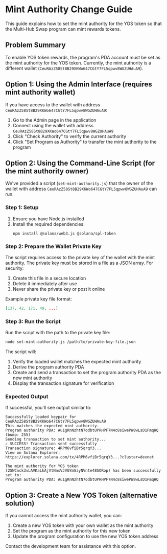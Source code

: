 # Mint Authority Change Guide

This guide explains how to set the mint authority for the YOS token so that the Multi-Hub Swap program can mint rewards tokens.

## Problem Summary

To enable YOS token rewards, the program's PDA account must be set as the mint authority for the YOS token. Currently, the mint authority is a different wallet (`CeuRAzZ58St8B29XKWo647CGtY7FL5qpwv8WGZUHAuA9`).

## Option 1: Using the Admin Interface (requires mint authority wallet)

If you have access to the wallet with address `CeuRAzZ58St8B29XKWo647CGtY7FL5qpwv8WGZUHAuA9`:

1. Go to the Admin page in the application
2. Connect using the wallet with address `CeuRAzZ58St8B29XKWo647CGtY7FL5qpwv8WGZUHAuA9`
3. Click "Check Authority" to verify the current authority
4. Click "Set Program as Authority" to transfer the mint authority to the program

## Option 2: Using the Command-Line Script (for the mint authority owner)

We've provided a script (`set-mint-authority.js`) that the owner of the wallet with address `CeuRAzZ58St8B29XKWo647CGtY7FL5qpwv8WGZUHAuA9` can run.

### Step 1: Setup

1. Ensure you have Node.js installed
2. Install the required dependencies:
   ```
   npm install @solana/web3.js @solana/spl-token
   ```

### Step 2: Prepare the Wallet Private Key

The script requires access to the private key of the wallet with the mint authority. The private key must be stored in a file as a JSON array. For security:

1. Create this file in a secure location
2. Delete it immediately after use
3. Never share the private key or post it online

Example private key file format:
```json
[137, 42, 171, 49, ...]
```

### Step 3: Run the Script

Run the script with the path to the private key file:

```bash
node set-mint-authority.js /path/to/private-key-file.json
```

The script will:
1. Verify the loaded wallet matches the expected mint authority
2. Derive the program authority PDA
3. Create and send a transaction to set the program authority PDA as the new mint authority
4. Display the transaction signature for verification

### Expected Output

If successful, you'll see output similar to:

```
Successfully loaded keypair for CeuRAzZ58St8B29XKWo647CGtY7FL5qpwv8WGZUHAuA9
This matches the expected mint authority.
Program authority PDA: Au1gRnNzhtN7odbtUPRHPF7N4c8siwePW8wLsD1FmqHQ (bump: 255)
Sending transaction to set mint authority...
✓ SUCCESS! Transaction sent successfully
Transaction signature: 4RPM6vfiBr5qrqY3...
View on Solana Explorer: https://explorer.solana.com/tx/4RPM6vfiBr5qrqY3...?cluster=devnet

The mint authority for YOS token (2SWCnck3vLAVKaLkAjVtNnsVJVGYmGzyNVnte48SQRop) has been successfully set to:
Program authority PDA: Au1gRnNzhtN7odbtUPRHPF7N4c8siwePW8wLsD1FmqHQ
```

## Option 3: Create a New YOS Token (alternative solution)

If you cannot access the mint authority wallet, you can:

1. Create a new YOS token with your own wallet as the mint authority
2. Set the program as the mint authority for this new token
3. Update the program configuration to use the new YOS token address

Contact the development team for assistance with this option.